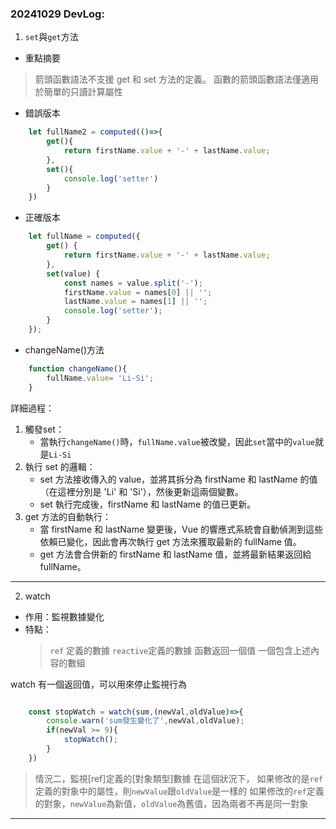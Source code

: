 ### 20241029 DevLog:

1. `set`與`get`方法

- 重點摘要
> 箭頭函數語法不支援 get 和 set 方法的定義。
> 函數的箭頭函數語法僅適用於簡單的只讀計算屬性

- 錯誤版本

```javascript
    let fullName2 = computed(()=>{
        get(){
            return firstName.value + '-' + lastName.value;
        },
        set(){
            console.log('setter')
        }
    })
```

- 正確版本

```javascript
    let fullName = computed({
        get() {
            return firstName.value + '-' + lastName.value;
        },
        set(value) {
            const names = value.split('-');
            firstName.value = names[0] || '';
            lastName.value = names[1] || '';
            console.log('setter');
        }
    });
```

- changeName()方法

```javascript
    function changeName(){
        fullName.value= 'Li-Si';
    }
```

詳細過程：
1. 觸發set：
    - 當執行`changeName()`時，`fullName.value`被改變，因此`set`當中的`value`就是`Li-Si`
2. 執行 set 的邏輯：
    - set 方法接收傳入的 value，並將其拆分為 firstName 和 lastName 的值（在這裡分別是 'Li' 和 'Si'），然後更新這兩個變數。
    - set 執行完成後，firstName 和 lastName 的值已更新。
3. get 方法的自動執行：
    - 當 firstName 和 lastName 變更後，Vue 的響應式系統會自動偵測到這些依賴已變化，因此會再次執行 get 方法來獲取最新的 fullName 值。
    - get 方法會合併新的 firstName 和 lastName 值，並將最新結果返回給 fullName。
  
-------

2. watch

 - 作用：監視數據變化
 - 特點：
    > `ref` 定義的數據
    > `reactive`定義的數據
    > 函數返回一個值
    > 一個包含上述內容的數組

watch 有一個返回值，可以用來停止監視行為
```javascript

    const stopWatch = watch(sum,(newVal,oldValue)=>{
        console.warn('sum發生變化了',newVal,oldValue);
        if(newVal >= 9){
            stopWatch();
        }
    })
```
> 情況二，監視[ref]定義的[對象類型]數據
> 在這個狀況下，
> 如果修改的是`ref`定義的對象中的屬性，則`newValue`跟`oldValue`是一樣的
> 如果修改的`ref`定義的對象，`newValue`為新值，`oldValue`為舊值，因為兩者不再是同一對象


-------